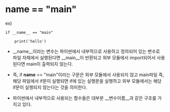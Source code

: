 # __name__ == "main"

ex) 

    if __name__ == "main"

        print('hello')

- __name__이라는 변수는 파이썬에서 내부적으로 사용하고 정의되어 있는 변수로 파일 자체에서 실행된다면 __main__이 반환되고 외부 모듈에서 import되어서 사용된다면 main이 출력되지 않는다.
- 즉, if __name__ == "main"이라는 구문은 외부 모듈에서 사용되지 않고 main파일 즉, 해당 파일에서 if문이 실행되면 if에 있는 실행문을 실행하고 외부 모듈에서는 해당 if문이 실행되지 않는다는 것을 의미한다.

- 파이썬에서 내부적으로 사용되는 함수들은 대부분 __변수이름__과 같은 구조를 가지고 있다. 
